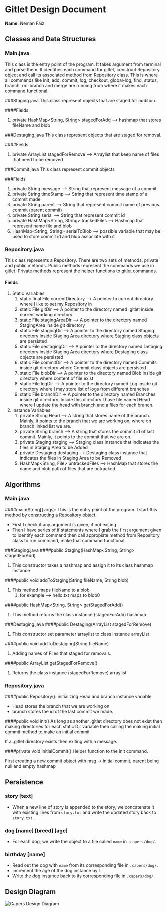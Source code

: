# Gitlet Design Document

**Name**: Neman Faiz

## Classes and Data Structures

### Main.java
This class is the entry point of the program.
It takes argument from terminal and parse them. It identifies each command for gitlet, construct Repository object and call its associated method from Repository class.
This is  where all commands like init, add, commit, log, checkout, global-log, find, status, branch, rm-branch and merge are running from where it makes each command functional.

###Staging.java
This class represent objects that are staged for addition. 

####Fields
1. private HashMap<String, String> stagedForAdd --> hashmap that stores fileName and blob

###Destaging.java
This class represent objects that are staged for removal.

####Fields
1. private ArrayList<String> stagedForRemove --> Arraylist that keep name of files that need to be removed

###Commit.java
This class represent commit objects

###Fields
1. private String message --> String that represent message of a commit
2. private String timeStamp --> String that represent time stamp of a commit made
3. private String parent --> String that represent commit name of previous commit (parent commit)
4. private String serial --> String that represent commit id
5. private HashMap<String, String> trackedFiles --> Hashmap that represent name file and blob 
6. HashMap<String, String> serialToBlob --> possible variable that may be used to store commit id and blob associate with it


### Repository.java
This class represents a Repository.
There are two sets of methods. private and public methods.
Public methods represent the commands we use in gitlet.
Private methods represent the helper functions to gitlet commands.




#### Fields

1. Static Variables 
   1. static final File currentDirectory --> A pointer to current directory where I like to set my Repository in
   2. static File gitDir --> A pointer to the directory named .gitlet inside current working directory 
   3. static File stagingAreaDir --> A pointer to the directory named StagingArea inside git directory
   4. static File stagingDir --> A pointer to the directory named Staging directory inside Staging Area directory where Staging class objects are persisted
   5. static File destagingDir -->  A pointer to the directory named Detaging directory inside Staging Area directory where Destaging class objects are persisted
   6. static File commitDir --> A pointer to the directory named Commits inside git directory where Commit class objects are persisted
   7. static File blobDir --> A pointer to the directory named Blob inside git directory where content of file exist
   8. static File logDir --> A pointer to the directory named Log inside git directory where I may store list of logs from different branches
   9. static File branchDir -> A pointer to the directory named Branches inside git directory. Inside this directory I have file named Head where I update the head with branch and a files for each branch. 
2. Instance Variables
   1. private String Head --> A string that stores name of the branch. Mainly, it points to the branch that we are working on, where on branch linked list we are.
   2. private String branch --> A string that stores the commit id of last commit. Mainly, it points to the commit that we are on. 
   3. private Staging staging --> Staging class instance that indicates the files in Staging Area to be Added
   4. private Destaging destaging --> Destaging class instance that indicates the files in Staging Area to be Removed
   5. HashMap<String, File> untrackedFiles --> HashMap that stores the name and blob path of files that are untracked.


## Algorithms

### Main.java
####main(String[] args): 
This is the entry point of the program. 
I start this method by constructing a Repository object.
- First I check if any argument is given, if not exiting
- Then I have series of if statements where I grab the first argument given
to identify each command then call appropiate method from Repository class
to run command, make that command functional.


###Staging.java
####public Staging(HashMap<String, String> stagedForAdd)
1. This constructor takes a hashmap and assign it to its class hashmap instance

####public void addToStaging(String fileName, String blob)
1. This method maps fileName to a blob
   1. for example --> hello.txt maps to blob0

####public HashMap<String, String> getStagedForAdd()
1. This method returns the class instance (stagedForAdd) hashmap

###Destaging.java
####public Destaging(ArrayList<String> stagedForRemove)
1. This constructor set parameter arraylist to class instance arrayList

####public void addToDestaging(String fileName)
1. Adding names of Files that staged for removals.

####public ArrayList<String> getStagedForRemove()
1. Returns the class instance (stagedForRemove)  arraylist


### Repository.java
####public Repository(): 
initializing Head and branch instance variable

* Head stores the branch that we are working on
* branch stores the id of the last commit we made.

####public void init()
As long as another .gitlet directory does not exist then
making directories for each static Dir variable then calling the making initial commit method
to make an initial commit

If a .gitlet directory exists then exiting with a message.

####private void initialCommit()
Helper function to the init command.

First creating a new commit object with msg -> initial commit, parent being null and empty hashmap
  
   

## Persistence

### story [text]
- When a new line of story is appended to the story, we concatenate it with existing lines from `story.txt` and write the updated story back to `story.txt`.

### dog [name] [breed] [age]
- For each dog, we write the object to a file called `name` in `.capers/dog/`.

### birthday [name]
- Read out the dog with `name` from its corresponding file in `.capers/dog/`.
- Increment the age of the dog instance by 1.
- Write the dog instance back to its corresponding file in `.capers/dog/`.


## Design Diagram

![Capers Design Diagram](capers-design.png)